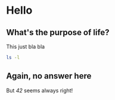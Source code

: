 # Hello

## What's the purpose of life?

This just bla bla

``` sh
ls -l
```

## Again, no answer here

But *42* seems always right!